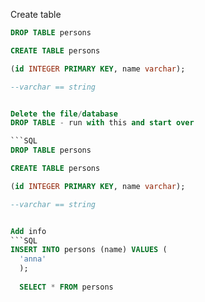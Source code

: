 Create table
```SQL
DROP TABLE persons

CREATE TABLE persons

(id INTEGER PRIMARY KEY, name varchar);

--varchar == string


Delete the file/database
DROP TABLE - run with this and start over

```SQL
DROP TABLE persons

CREATE TABLE persons

(id INTEGER PRIMARY KEY, name varchar);

--varchar == string


Add info
```SQL
INSERT INTO persons (name) VALUES (
  'anna'
  );
  
  SELECT * FROM persons
